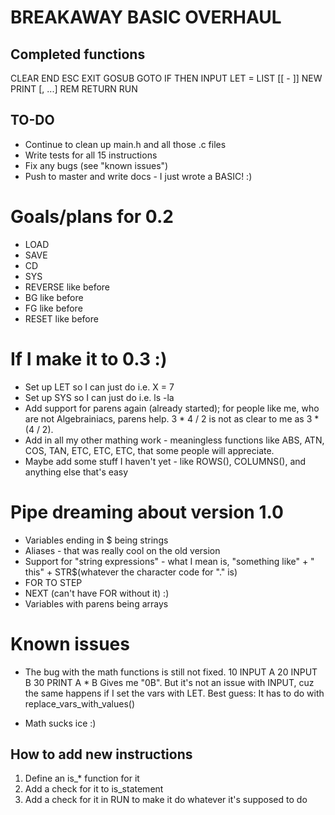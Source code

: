 # BREAKAWAY BASIC OVERHAUL

## Completed functions

CLEAR
END
ESC <string>
EXIT
GOSUB <expression>
GOTO <expression>
IF <conditions> THEN <number or statement>
INPUT <variable>
LET <variable> = <expression>
LIST [<number>[ - <number>]]
NEW
PRINT <expression>[, <expression>...]
REM <comment>
RETURN
RUN

## TO-DO

* Continue to clean up main.h and all those .c files
* Write tests for all 15 instructions
* Fix any bugs (see "known issues")
* Push to master and write docs - I just wrote a BASIC! :)

# Goals/plans for 0.2

* LOAD <string>
* SAVE <string>
* CD <string>
* SYS <string>
* REVERSE like before
* BG like before
* FG like before
* RESET like before

# If I make it to 0.3 :)

* Set up LET so I can just do i.e. X = 7
* Set up SYS so I can just do i.e. ls -la
* Add support for parens again (already started); for people like me, who are not Algebrainiacs, parens help.  3 * 4 / 2 is not as clear to me as 3 * (4 / 2).
* Add in all my other mathing work - meaningless functions like ABS, ATN, COS, TAN, ETC, ETC, ETC, that some people will appreciate.
* Maybe add some stuff I haven't yet - like  ROWS(), COLUMNS(), and anything else that's easy

# Pipe dreaming about version 1.0

* Variables ending in $ being strings
* Aliases - that was really cool on the old version
* Support for "string expressions" - what I mean is, "something like" + " this" + STR$(whatever the character code for "." is)
* FOR <expr> TO <expr> STEP <expression>
* NEXT (can't have FOR without it) :)
* Variables with parens being arrays

# Known issues

* The bug with the math functions is still not fixed.
	10 INPUT A
	20 INPUT B
	30 PRINT A * B
Gives me "0B".  But it's not an issue with INPUT, cuz the same happens if I set the vars with LET.  Best guess: It has to do with replace_vars_with_values()

* Math sucks ice :)


## How to add new instructions

1. Define an is_* function for it
2. Add a check for it to is_statement
3. Add a check for it in RUN to make it do whatever it's supposed to do



